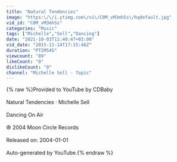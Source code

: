 ```yaml
---
title: "Natural Tendencies"
image: "https:\/\/i.ytimg.com\/vi\/C0M_vM3mhSs\/hqdefault.jpg"
vid_id: "C0M_vM3mhSs"
categories: "Music"
tags: ["Michelle","Sell","Dancing"]
date: "2021-10-03T11:40:47+03:00"
vid_date: "2015-11-14T17:15:46Z"
duration: "PT2M54S"
viewcount: "89"
likeCount: "0"
dislikeCount: "0"
channel: "Michelle Sell - Topic"
---
```

{% raw %}Provided to YouTube by CDBaby<br /><br />Natural Tendencies · Michelle Sell<br /><br />Dancing On Air<br /><br />℗ 2004 Moon Circle Records<br /><br />Released on: 2004-01-01<br /><br />Auto-generated by YouTube.{% endraw %}
